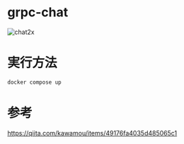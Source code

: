 # grpc-chat
![chat2x](https://user-images.githubusercontent.com/18514782/184665494-2c261cad-79a0-4d81-8c21-9f6d299a1a1f.gif)

# 実行方法
```sh
docker compose up
```
# 参考
https://qiita.com/kawamou/items/49176fa4035d485065c1
